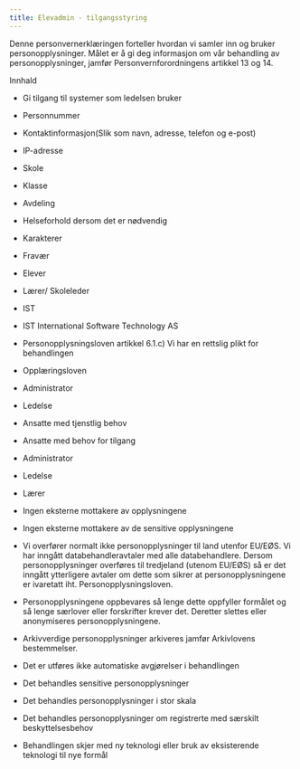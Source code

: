 ```yaml
---
title: Elevadmin - tilgangsstyring
---
```



  

Denne personvernerklæringen forteller hvordan vi samler inn og bruker personopplysninger. Målet er å gi deg informasjon om vår behandling av personopplysninger, jamfør Personvernforordningens artikkel 13 og 14.

  

Innhald

*   Gi tilgang til systemer som ledelsen bruker  
    
*   Personnummer  
    
*   Kontaktinformasjon(Slik som navn, adresse, telefon og e-post)  
    
*   IP-adresse  
    
*   Skole  
    
*   Klasse  
    
*   Avdeling  
    
*   Helseforhold dersom det er nødvendig  
    
*   Karakterer  
    
*   Fravær  
    
*   Elever  
    
*   Lærer/ Skoleleder  
    
*   IST  
    
*   IST International Software Technology AS  
    
*   Personopplysningsloven artikkel 6.1.c) Vi har en rettslig plikt for behandlingen  
    
*   Opplæringsloven  
    
*   Administrator  
    
*   Ledelse  
    
*   Ansatte med tjenstlig behov  
    
*   Ansatte med behov for tilgang  
    
*   Administrator  
    
*   Ledelse  
    
*   Lærer  
    
*   Ingen eksterne mottakere av opplysningene  
    
*   Ingen eksterne mottakere av de sensitive opplysningene  
    
*   Vi overfører normalt ikke personopplysninger til land utenfor EU/EØS. Vi har inngått databehandleravtaler med alle databehandlere. Dersom personopplysninger overføres til tredjeland (utenom EU/EØS) så er det inngått ytterligere avtaler om dette som sikrer at personopplysningene er ivaretatt iht. Personopplysningsloven.  
    
*   Personopplysningene oppbevares så lenge dette oppfyller formålet og så lenge særlover eller forskrifter krever det. Deretter slettes eller anonymiseres personopplysningene.  
    
*   Arkivverdige personopplysninger arkiveres jamfør Arkivlovens bestemmelser.  
    
*   Det er utføres ikke automatiske avgjørelser i behandlingen  
    
*   Det behandles sensitive personopplysninger  
    
*   Det behandles personopplysninger i stor skala  
    
*   Det behandles personopplysninger om registrerte med særskilt beskyttelsesbehov  
    
*   Behandlingen skjer med ny teknologi eller bruk av eksisterende teknologi til nye formål